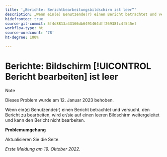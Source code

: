 ```yaml
---
title: '„Berichte: Berichtbearbeitungsbildschirm ist leer“'
description: „Wenn ein(e) Benutzende(r) einen Bericht betrachtet und versucht, den Bericht zu bearbeiten, wird er/sie auf einen leeren Bildschirm weitergeleitet und kann den Bericht nicht bearbeiten.“
hidefromtoc: true
source-git-commit: 5f4d8813a43166db6491464dff26938fc4f545ef
workflow-type: ht
source-wordcount: '78'
ht-degree: 100%

---
```



# Berichte: Bildschirm [!UICONTROL Bericht bearbeiten] ist leer

>[!NOTE]
>
>Dieses Problem wurde am 12. Januar 2023 behoben.

Wenn ein(e) Benutzende(r) einen Bericht betrachtet und versucht, den Bericht zu bearbeiten, wird er/sie auf einen leeren Bildschirm weitergeleitet und kann den Bericht nicht bearbeiten.

**Problemumgehung**

Aktualisieren Sie die Seite.

_Erste Meldung am 19. Oktober 2022._

